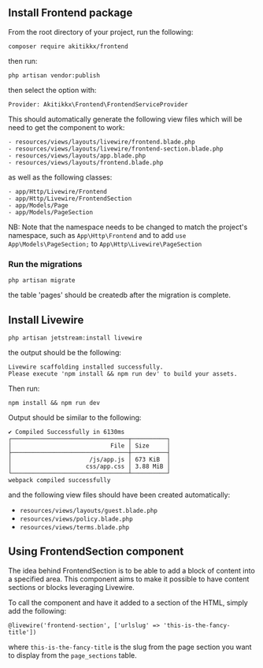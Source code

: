 ## Install Frontend package

From the root directory of your project, run the following:

```
composer require akitikkx/frontend
```

then run:

```
php artisan vendor:publish
```

then select the option with:

```
Provider: Akitikkx\Frontend\FrontendServiceProvider
```

This should automatically generate the following 
view files which will be need to get the component to work:  

```
- resources/views/layouts/livewire/frontend.blade.php
- resources/views/layouts/livewire/frontend-section.blade.php
- resources/views/layouts/app.blade.php
- resources/views/layouts/frontend.blade.php
```

as well as the following classes:

```
- app/Http/Livewire/Frontend
- app/Http/Livewire/FrontendSection
- app/Models/Page
- app/Models/PageSection
```

NB: Note that the namespace needs to be changed to match the project's
namespace, such as `App\Http\Frontend` and to add `use App\Models\PageSection;`
to `App\Http\Livewire\PageSection`

### Run the migrations

```
php artisan migrate
```

the table 'pages' should be createdb after the migration is complete.

## Install Livewire
```
php artisan jetstream:install livewire
```
the output should be the following:

```
Livewire scaffolding installed successfully.
Please execute 'npm install && npm run dev' to build your assets.
```

Then run:

``
npm install && npm run dev
``

Output should be similar to the following:

```
✔ Compiled Successfully in 6130ms
┌─────────────────────────────────┬──────────┐
│                            File │ Size     │
├─────────────────────────────────┼──────────┤
│                      /js/app.js │ 673 KiB  │
│                     css/app.css │ 3.88 MiB │
└─────────────────────────────────┴──────────┘
webpack compiled successfully

```

and the following view files should have been created
automatically:

- `resources/views/layouts/guest.blade.php`
- `resources/views/policy.blade.php`
- `resources/views/terms.blade.php`

## Using FrontendSection component
The idea behind FrontendSection is to be able to add a block
of content into a specified area. This component aims to
make it possible to have content sections or blocks leveraging
Livewire.

To call the component and have it added to a section of
the HTML, simply add the following:

```
@livewire('frontend-section', ['urlslug' => 'this-is-the-fancy-title'])
```
where `this-is-the-fancy-title` is the slug from the page section
you want to display from the `page_sections` table.
